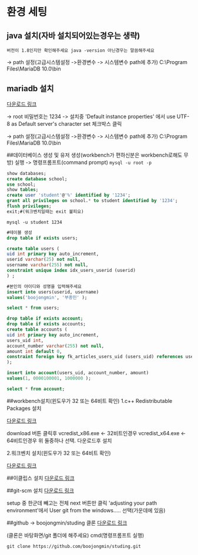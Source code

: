 # 환경 세팅
## java 설치(자바 설치되어있는경우는 생략)
    버전이 1.8인지만 확인해주세요 java -version 아닌경우는 말씀해주세요
-> path 설정(고급시스템설정 ->환경변수 -> 시스템변수 path에 추가)
C:\Program Files\MariaDB 10.0\bin


## mariadb 설치
[다운로드 링크](https://downloads.mariadb.org/mariadb/10.0.15/)

-> root 비밀번호는 1234
-> 설치중 'Default instance properties' 에서 
use UTF-8 as Default server's character set 체크박스 클릭

-> path 설정(고급시스템설정 ->환경변수 -> 시스템변수 path에 추가)
C:\Program Files\MariaDB 10.0\bin

 
##데이터베이스 생성 및 유저 생성(workbench가 편하신분은 workbench로해도 무방)
실행 -> 명령프롬프트(command prompt)
`mysql -u root -p`
``` sql
show databases;
create database school;
use school;
show tables;
create user 'student'@'%' identified by '1234';
grant all privileges on school.* to student identified by '1234';
flush privileges;
exit;#(워크벤치일때는 exit 불피요)
```
`mysql -u student 1234`
``` sql
#테이블 생성
drop table if exists users;

create table users (
uid int primary key auto_increment,
userid varchar(25) not null, 
username varchar(255) not null,
constraint unique index idx_users_userid (userid)
) ;

#본인의 아이디와 성명을 입력해주세요
insert into users(userid, username)
values('boojongmin', '부종민' );

select * from users;

drop table if exists account;
drop table if exists accounts;
create table accounts (
uid int primary key auto_increment,
users_uid int,
account_number varchar(255) not null, 
amount int default 0,
constraint foreign key fk_articles_users_uid (users_uid) references users(uid)
);

insert into account(users_uid, account_number, amount)
values(1, 0000100001, 1000000 );

select * from account;
```


##workbench설치(윈도우가 32 또는 64비트 확인)
1.c++ Redistributable Packages  설치

[다운로드 링크](http://www.microsoft.com/en-us/download/details.aspx?id=40784)

download 버튼 클릭후
vcredist_x86.exe <- 32비트인경우
vcredist_x64.exe <- 64비트인경우
위 둘중하나 선택. 다운로드후 설치


2.워크벤치 설치(윈도우가 32 또는 64비트 확인)

[다운로드 링크](http://dev.mysql.com/downloads/workbench/)



##이클립스 설치
[다운로드 링크](http://www.eclipse.org/downloads/download.php?file=/technology/epp/downloads/release/luna/SR1a/eclipse-jee-luna-SR1a-win32-x86_64.zip)

##git-scm 설치
[다운로드 링크](http://www.git-scm.com/download/win)

setup 중 한군데 빼고는 전체 next 버튼만 클릭
'adjusting your path environment'에서
User git from the windows..... 선택(가운데에 있음)


##github -> boojongmin/studing 클론
[다운로드 링크](https://github.com/boojongmin/studing.git)

(클론은 바탕화면/git 폴더에 해주세요)
cmd(명령프롬프트 실행) 

    git clone https://github.com/boojongmin/studing.git

